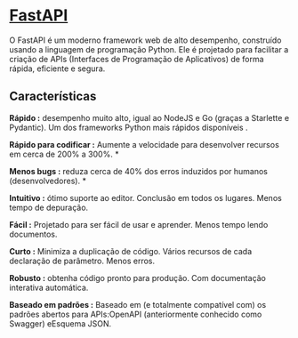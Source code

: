 # [FastAPI](https://fastapi.tiangolo.com/)
O FastAPI é um moderno framework web de alto desempenho, construído usando a linguagem de programação Python. 
Ele é projetado para facilitar a criação de APIs (Interfaces de Programação de Aplicativos) de forma rápida, 
eficiente e segura.
## Características
**Rápido :** desempenho muito alto, igual ao NodeJS e Go (graças a Starlette e Pydantic). Um dos frameworks 
Python mais rápidos disponíveis .

**Rápido para codificar :** Aumente a velocidade para desenvolver recursos em cerca de 200% a 300%. *

**Menos bugs :** reduza cerca de 40% dos erros induzidos por humanos (desenvolvedores). *

**Intuitivo :** ótimo suporte ao editor. Conclusão em todos os lugares. Menos tempo de depuração.

**Fácil :** Projetado para ser fácil de usar e aprender. Menos tempo lendo documentos.

**Curto :** Minimiza a duplicação de código. Vários recursos de cada declaração de parâmetro. Menos erros.

**Robusto :** obtenha código pronto para produção. Com documentação interativa automática.

**Baseado em padrões :** Baseado em (e totalmente compatível com) os padrões abertos para APIs:OpenAPI
(anteriormente conhecido como Swagger) eEsquema JSON.
